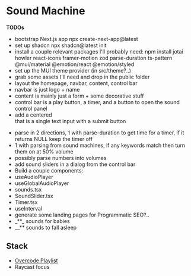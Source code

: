 # Sound Machine

**TODOs**

- bootstrap Next.js app npx create-next-app@latest
- set up shadcn npx shadcn@latest init
- install a couple relevant packages I'll probably need: npm install jotai howler react-icons framer-motion zod parse-duration ts-pattern @mui/material @emotion/react @emotion/styled
- set up the MUI theme provider (in src/theme?..)
- grab some assets I'll need and drop in the public folder
- layout the homepage, navbar, content, control bar
- navbar is just logo + name
- content is mainly just a form + some decorative stuff
- control bar is a play button, a timer, and a button to open the sound control panel
- add a centered <Form /> that is a single text input with a submit button
- parse in 2 directions, 1 with parse-duration to get time for a timer, if it returns NULL keep the timer off
- 1 with parsing from sound machines, if any keywords match then turn them on at 50% volume
- possibly parse numbers into volumes
- add sound sliders in a dialog from the control bar
- Build a couple components:
- useAudioPlayer
- useGlobalAudioPlayer
- sounds.tsx
- SoundSlider.tsx
- Timer.tsx
- useInterval
- generate some landing pages for Programmatic SEO?..
- \_\*\*\_ sounds for babies
- \_\_\*\* sounds to fall asleep

## Stack

- [Overcode Playlist](https://open.spotify.com/playlist/01qrVrDOcOTTmejj4Z5J72?si=ba7c5d457c4c4d58)
- Raycast focus
